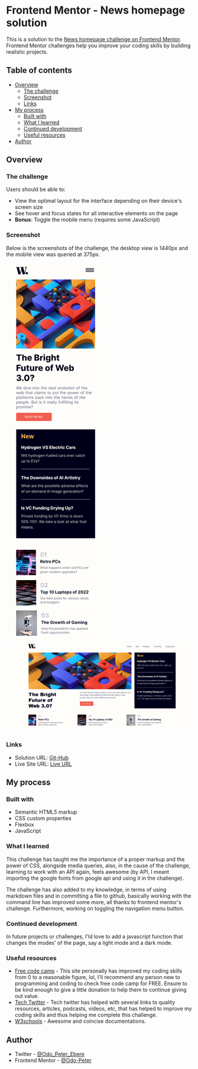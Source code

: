 # Frontend Mentor - News homepage solution

This is a solution to the [News homepage challenge on Frontend Mentor](https://www.frontendmentor.io/challenges/news-homepage-H6SWTa1MFl). Frontend Mentor challenges help you improve your coding skills by building realistic projects.

## Table of contents

- [Overview](#overview)
  - [The challenge](#the-challenge)
  - [Screenshot](#screenshot)
  - [Links](#links)
- [My process](#my-process)
  - [Built with](#built-with)
  - [What I learned](#what-i-learned)
  - [Continued development](#continued-development)
  - [Useful resources](#useful-resources)
- [Author](#author)

## Overview

### The challenge

Users should be able to:

- View the optimal layout for the interface depending on their device's screen size
- See hover and focus states for all interactive elements on the page
- **Bonus**: Toggle the mobile menu (requires some JavaScript)

### Screenshot

Below is the screenshots of the challenge, the desktop view is 1440px and the mobile view was queried at 375px.

![](./img/photo1.png)
![](./img/photo2.png)

### Links

- Solution URL: [Git-Hub](https://github.com/Odo-Peter/news-homepage)
- Live Site URL: [Live URL](https://news-homepage-odo-peter.vercel.app/)

## My process

### Built with

- Semantic HTML5 markup
- CSS custom properties
- Flexbox
- JavaScript

### What I learned

This challenge has taught me the importance of a proper markup and the power of CSS, alongside media queries, also, in the cause of the challenge, learning to work with an API again, feels awesome (by API, I meant importing the google fonts from google api and using it in the challenge).

The challenge has also added to my knowledge, in terms of using markdown files and in committing a file to github, basically working with the command line has improved some more, all thanks to frontend mentor's challenge. Furthermore, working on toggling the navigation menu button.

### Continued development

In future projects or challenges, I'ld love to add a javascript function that changes the modes' of the page, say a light mode and a dark mode.

### Useful resources

- [Free code camp](https://www.freecodecamp.org) - This site personally has improved my coding skills from 0 to a reasonable figure, lol, I'll recommend any person new to programming and coding to check free code camp for FREE. Ensure to be kind enough to give a little donation to help them to continue giving out value.
- [Tech Twitter](https://www.twitter.com) - Tech twitter has helped with several links to quality resources, articles, podcasts, videos, etc, that has helped to improve my coding skills and thus helping me complete this challenge.
- [W3schools](https://www.w3schools.com) - Awesome and coincise documentations.

## Author

- Twitter - [@Odo_Peter_Ebere](https://www.twitter.com/iCode_X)
- Frontend Mentor - [@Odo-Peter](https://www.frontendmentor.io/profile/Odo-Peter)
